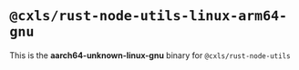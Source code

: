 # `@cxls/rust-node-utils-linux-arm64-gnu`

This is the **aarch64-unknown-linux-gnu** binary for `@cxls/rust-node-utils`
